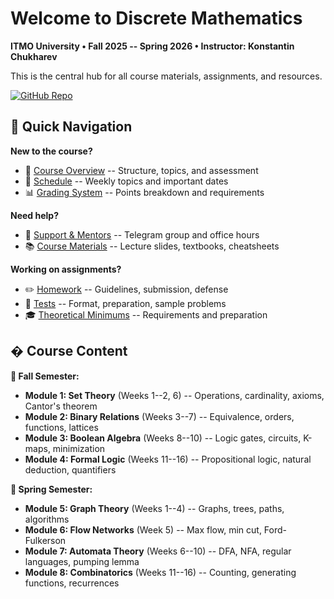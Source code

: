 # Welcome to Discrete Mathematics

**ITMO University • Fall 2025 -- Spring 2026 • Instructor: Konstantin Chukharev**

This is the central hub for all course materials, assignments, and resources.

[![GitHub Repo](https://img.shields.io/badge/GitHub_Repository-blue?style=for-the-badge&logo=github)](https://github.com/Lipen/discrete-math-course)

## 🚀 Quick Navigation

**New to the course?**

- 📖 [Course Overview](./course/overview.md) -- Structure, topics, and assessment
- 📅 [Schedule](./course/schedule/index.md) -- Weekly topics and important dates
- 📊 [Grading System](./course/grading/index.md) -- Points breakdown and requirements

**Need help?**

- 💬 [Support & Mentors](./resources/support.md) -- Telegram group and office hours
- 📚 [Course Materials](./resources/materials.md) -- Lecture slides, textbooks, cheatsheets

**Working on assignments?**

- ✏️ [Homework](./assessments/homework/index.md) -- Guidelines, submission, defense
- 📝 [Tests](./assessments/tests/index.md) -- Format, preparation, sample problems
- 🎓 [Theoretical Minimums](./assessments/colloquiums/index.md) -- Requirements and preparation

## � Course Content

**🍁 Fall Semester:**

- **Module 1: Set Theory** (Weeks 1--2, 6) -- Operations, cardinality, axioms, Cantor's theorem
- **Module 2: Binary Relations** (Weeks 3--7) -- Equivalence, orders, functions, lattices
- **Module 3: Boolean Algebra** (Weeks 8--10) -- Logic gates, circuits, K-maps, minimization
- **Module 4: Formal Logic** (Weeks 11--16) -- Propositional logic, natural deduction, quantifiers

**🌱 Spring Semester:**

- **Module 5: Graph Theory** (Weeks 1--4) -- Graphs, trees, paths, algorithms
- **Module 6: Flow Networks** (Week 5) -- Max flow, min cut, Ford-Fulkerson
- **Module 7: Automata Theory** (Weeks 6--10) -- DFA, NFA, regular languages, pumping lemma
- **Module 8: Combinatorics** (Weeks 11--16) -- Counting, generating functions, recurrences
